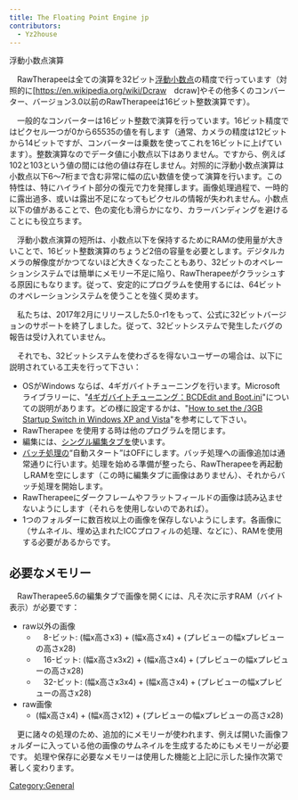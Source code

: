 ```yaml
---
title: The Floating Point Engine jp
contributors:
  - Yz2house
---
```


<div class="pagetitle">

浮動小数点演算

</div>

　RawTherapeeは全ての演算を32ビット[浮動小数点](https://ja.wikipedia.org/wiki/浮動小数点数)の精度で行っています（対照的に\[<https://en.wikipedia.org/wiki/Dcraw>　dcraw\]やその他多くのコンバーター、バージョン3.0以前のRawTherapeeは16ビット整数演算です）。

　一般的なコンバーターは16ビット整数で演算を行っています。16ビット精度ではピクセル一つが0から65535の値を有します（通常、カメラの精度は12ビットから14ビットですが、コンバーターは乗数を使ってこれを16ビットに上げています）。整数演算なのでデータ値に小数点以下はありません。ですから、例えば102と103という値の間には他の値は存在しません。対照的に浮動小数点演算は小数点以下6～7桁まで含む非常に幅の広い数値を使って演算を行います。この特性は、特にハイライト部分の復元で力を発揮します。画像処理過程で、一時的に露出過多、或いは露出不足になってもピクセルの情報が失われません。小数点以下の値があることで、色の変化も滑らかになり、カラーバンディングを避けることにも役立ちます。

　浮動小数点演算の短所は、小数点以下を保持するためにRAMの使用量が大きいことで、16ビット整数演算のちょうど2倍の容量を必要とします。デジタルカメラの解像度がかつてないほど大きくなったこともあり、32ビットのオペレーションシステムでは簡単にメモリー不足に陥り、RawTherapeeがクラッシュする原因にもなります。従って、安定的にプログラムを使用するには、64ビットのオペレーションシステムを使うことを強く奨めます。

　私たちは、2017年2月にリリースした5.0-r1をもって、公式に32ビットバージョンのサポートを終了しました。従って、32ビットシステムで発生したバグの報告は受け入れていません。

　それでも、32ビットシステムを使わざるを得ないユーザーの場合は、以下に説明されている工夫を行って下さい：

- OSがWindows ならば、4ギガバイトチューニングを行います。Microsoft
  ライブラリーに、"[4ギガバイトチューニング：BCDEdit and
  Boot.ini](https://docs.microsoft.com/ja-jp/windows/desktop/Memory/4-gigabyte-tuning)"についての説明があります。どの様に設定するかは、"[How
  to set the /3GB Startup Switch in Windows XP and
  Vista](http://avatechsupport.blogspot.com/2008/03/how-to-set-3gb-startup-switch-in.html)"を参考にして下さい。
- RawTherapee を使用する時は他のプログラムを閉じます。
- 編集には、[シングル編集タブを](Preferences/jp#レイアウト.md)使います。
- [バッチ処理の](The_Batch_Queue/jp.md)“自動スタート”はOFFにします。バッチ処理への画像追加は通常通りに行います。処理を始める準備が整ったら、RawTherapeeを再起動しRAMを空にします（この時に編集タブに画像はありません）、それからバッチ処理を開始します。
- RawTherapeeにダークフレームやフラットフィールドの画像は読み込ませないようにします（それらを使用しないのであれば）。
- 1つのフォルダーに数百枚以上の画像を保存しないようにします。各画像に（サムネイル、埋め込まれたICCプロフィルの処理、などに）、RAMを使用する必要があるからです。

## 必要なメモリー

　RawTherapee5.6の編集タブで画像を開くには、凡そ次に示すRAM（バイト表示）が必要です：

- raw以外の画像
  - 　8-ビット: (幅x高さx3) + (幅x高さx4) +
    (プレビューの幅xプレビューの高さx28)
  - 　16-ビット: (幅x高さx3x2) + (幅x高さx4) +
    (プレビューの幅xプレビューの高さx28)
  - 　32-ビット: (幅x高さx3x4) + (幅x高さx4) +
    (プレビューの幅xプレビューの高さx28)
- raw画像
  - (幅x高さx4) + (幅x高さx12) + (プレビューの幅xプレビューの高さx28)

　更に諸々の処理のため、追加的にメモリーが使われます、例えば開いた画像フォルダーに入っている他の画像のサムネイルを生成するためにもメモリーが必要です。
処理や保存に必要なメモリーは使用した機能と上記に示した操作次第で著しく変わります。

[Category:General](Category:General.md)
